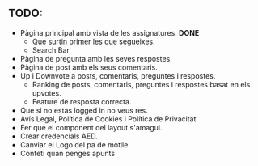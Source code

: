 ## TODO:

- Pàgina principal amb vista de les assignatures. **DONE**
  - Que surtin primer les que segueixes.
  - Search Bar
- Pàgina de pregunta amb les seves respostes.
- Pàgina de post amb els seus comentaris.
- Up i Downvote a posts, comentaris, preguntes i respostes.
  - Ranking de posts, comentaris, preguntes i respostes basat en els upvotes.
  - Feature de resposta correcta.
- Que si no estàs logged in no veus res.
- Avís Legal, Política de Cookies i Política de Privacitat.
- Fer que el component del layout s'amagui.
- Crear credencials AED.
- Canviar el Logo del pa de motlle.
- Confeti quan penges apunts

